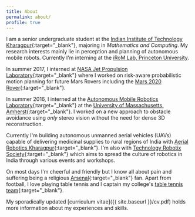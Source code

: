 ```yaml
---
title: About
permalink: about/
profile: true
---
```


I am a senior undergraduate student at the [Indian Institute of Technology Kharagpur](http://www.iitkgp.ac.in){:target="_blank"}, majoring in *Mathematics and Computing*. My research interests mainly lie in perception and planning of autonomous mobile robots. Currently I'm interning at the [iRoM Lab, Princeton University](https://irom-lab.princeton.edu/).

In summer 2017, I interned at [NASA Jet Propulsion Laboratory](https://www.jpl.nasa.gov/){:target="_blank"} where I worked on risk-aware probabilistic motion planning for future Mars Rovers including the [Mars 2020 Rover](https://mars.nasa.gov/mars2020/){:target="_blank"}. 

In summer 2016, I interned at the [Autonomous Mobile Robotics Laboratory](https://amrl.cs.umass.edu/){:target="_blank"} at the [University of Massachusetts, Amherst](http://www.umass.edu/){:target="_blank"}. I worked on a new approach to obstacle avoidance using *only* stereo vision without the need for dense 3D reconstruction.

Currently I'm building autonomous unmanned aerial vehicles (UAVs) capable of delivering medicinal supplies to rural regions of India with [Aerial Robotics Kharagpur](http://www.aerialroboticskgp.org/){:target="_blank"}. I'm also with [Technology Robotix Society](www.robotix.in){:target="_blank"} which aims to spread the culture of robotics in India through various events and workshops.

On most days I'm cheerful and friendly but I know all about pain and suffering being a religious [Arsenal](https://www.youtube.com/watch?v=1pZIcO06x6w){:target="_blank"} fan. Apart from football, I love playing table tennis and I captain my college's [table tennis team](https://wiki.metakgp.org/w/Table_Tennis){:target="_blank"}.

My sporadically updated [curriculum vitae]({{ site.baseurl }}/cv.pdf) holds more information about my experiences and skills.
